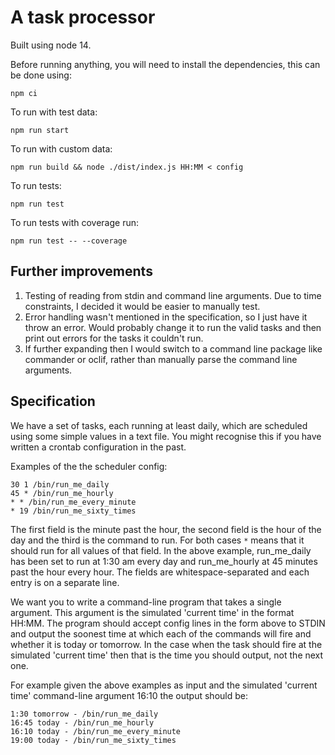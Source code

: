 # A task processor
Built using node 14.

Before running anything, you will need to install the dependencies, this can be done using:
```
npm ci
```

To run with test data:
```
npm run start
```

To run with custom data:
```
npm run build && node ./dist/index.js HH:MM < config
```

To run tests:
```
npm run test
```

To run tests with coverage run:
```
npm run test -- --coverage
```

## Further improvements
1) Testing of reading from stdin and command line arguments. Due to time constraints, I decided it would be easier to manually test.
2) Error handling wasn't mentioned in the specification, so I just have it throw an error. Would probably change it to run the valid tasks and then print out errors for the tasks it couldn't run.
3) If further expanding then I would switch to a command line package like commander or oclif, rather than manually parse the command line arguments.

## Specification
We have a set of tasks, each running at least daily, which are scheduled using some simple
values in a text file. You might recognise this if you have written a crontab configuration in the
past.

Examples of the the scheduler config:
```
30 1 /bin/run_me_daily
45 * /bin/run_me_hourly
* * /bin/run_me_every_minute
* 19 /bin/run_me_sixty_times
```

The first field is the minute past the hour, the second field is the hour of the day and the third is
the command to run. For both cases `*` means that it should run for all values of that field. In the
above example, run_me_daily has been set to run at 1:30 am every day and run_me_hourly at
45 minutes past the hour every hour. The fields are whitespace-separated and each entry is on
a separate line.

We want you to write a command-line program that takes a single argument. This argument is
the simulated 'current time' in the format HH:MM. The program should accept config lines in the
form above to STDIN and output the soonest time at which each of the commands will fire and
whether it is today or tomorrow. In the case when the task should fire at the simulated 'current
time' then that is the time you should output, not the next one.

For example given the above examples as input and the simulated 'current time' command-line
argument 16:10 the output should be:
```
1:30 tomorrow - /bin/run_me_daily
16:45 today - /bin/run_me_hourly
16:10 today - /bin/run_me_every_minute
19:00 today - /bin/run_me_sixty_times
```